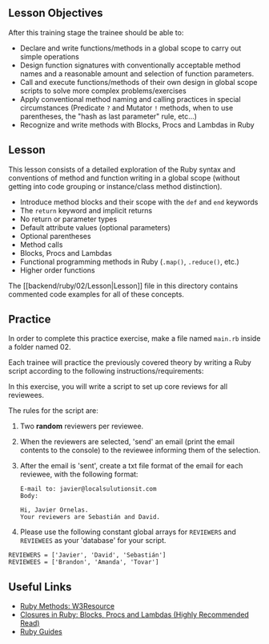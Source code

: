  ## Lesson Objectives

After this training stage the trainee should be able to:

+ Declare and write functions/methods in a global scope to carry out simple operations
+ Design function signatures with conventionally acceptable method names and a reasonable amount and selection of function parameters.
+ Call and execute functions/methods of their own design in global scope scripts to solve more complex problems/exercises
+ Apply conventional method naming and calling practices in special circumstances (Predicate `?` and Mutator `!` methods, when to use parentheses, the "hash as last parameter" rule, etc...)
+ Recognize and write methods with Blocks, Procs and Lambdas in Ruby
  
## Lesson

This lesson consists of a detailed exploration of the Ruby syntax and conventions of method and function writing in a global scope (without getting into code grouping or instance/class method distinction).

+ Introduce method blocks and their scope with the `def` and `end` keywords
+ The `return` keyword and implicit returns
+ No return or parameter types
+ Default attribute values (optional parameters)
+ Optional parentheses
+ Method calls
+ Blocks, Procs and Lambdas
+ Functional programming methods in Ruby (`.map()`, `.reduce()`, etc.)
+ Higher order functions

The [[backend/ruby/02/Lesson|Lesson]] file in this directory contains commented code examples for all of these concepts.

## Practice

In order to complete this practice exercise, make a file named `main.rb` inside a folder named 02.

Each trainee will practice the previously covered theory by writing a Ruby script according to the following instructions/requirements:

In this exercise, you will write a script to set up core reviews for all reviewees.

The rules for the script are:

1. Two **random** reviewers per reviewee.
2. When the reviewers are selected, 'send' an email (print the email contents to the console) to the reviewee informing them of the selection.
3. After the email is 'sent', create a txt file format of the email for each reviewee, with the following format:

   ```text
   E-mail to: javier@localsulutionsit.com
   Body:

   Hi, Javier Ornelas.
   Your reviewers are Sebastián and David.
   ```

4. Please use the following constant global arrays for `REVIEWERS` and `REVIEWEES` as your 'database' for your script.
```
REVIEWERS = ['Javier', 'David', 'Sebastián']
REVIEWEES = ['Brandon', 'Amanda', 'Tovar']
```
## Useful Links

+ [Ruby Methods: W3Resource](https://www.w3resource.com/ruby/ruby-methods.php)
+ [Closures in Ruby: Blocks, Procs and Lambdas (Highly Recommended Read)](https://blog.appsignal.com/2018/09/04/ruby-magic-closures-in-ruby-blocks-procs-and-lambdas.html)
+ [Ruby Guides](https://www.rubyguides.com/)